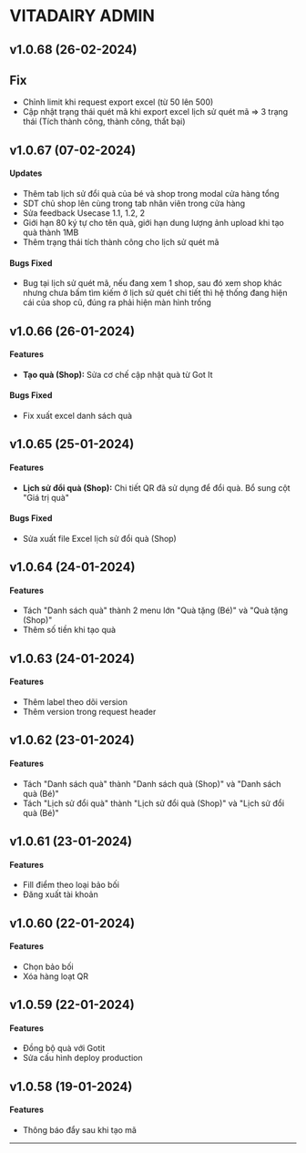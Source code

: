 # VITADAIRY ADMIN

## v1.0.68 (26-02-2024)

## Fix

- Chỉnh limit khi request export excel (từ 50 lên 500)
- Cập nhật trạng thái quét mã khi export excel lịch sử quét mã => 3 trạng thái (Tích thành công, thành công, thất bại)

## v1.0.67 (07-02-2024)

#### Updates

- Thêm tab lịch sử đổi quà của bé và shop trong modal cửa hàng tổng
- SDT chủ shop lên cùng trong tab nhân viên trong cửa hàng
- Sửa feedback Usecase 1.1, 1.2, 2
- Giới hạn 80 ký tự cho tên quà, giới hạn dung lượng ảnh upload khi tạo quà thành 1MB
- Thêm trạng thái tích thành công cho lịch sử quét mã

#### Bugs Fixed

- Bug tại lịch sử quét mã, nếu đang xem 1 shop, sau đó xem shop khác nhưng chưa bấm tìm kiếm ở lịch sử quét chi tiết thì hệ thống đang hiện cái của shop cũ, đúng ra phải hiện màn hình trống

## v1.0.66 (26-01-2024)

#### Features

- **Tạo quà (Shop):** Sửa cơ chế cập nhật quà từ Got It

#### Bugs Fixed

- Fix xuất excel danh sách quà

## v1.0.65 (25-01-2024)

#### Features

- **Lịch sử đổi quà (Shop):** Chi tiết QR đã sử dụng để đổi quà. Bổ sung cột "Giá trị quà"

#### Bugs Fixed

- Sửa xuất file Excel lịch sử đổi quà (Shop)

## v1.0.64 (24-01-2024)

#### Features

- Tách "Danh sách quà" thành 2 menu lớn "Quà tặng (Bé)" và "Quà tặng (Shop)"
- Thêm số tiền khi tạo quà

## v1.0.63 (24-01-2024)

#### Features

- Thêm label theo dõi version
- Thêm version trong request header

## v1.0.62 (23-01-2024)

#### Features

- Tách "Danh sách quà" thành "Danh sách quà (Shop)" và "Danh sách quà (Bé)"
- Tách "Lịch sử đổi quà" thành "Lịch sử đổi quà (Shop)" và "Lịch sử đổi quà (Bé)"

## v1.0.61 (23-01-2024)

#### Features

- Fill điểm theo loại bảo bối
- Đăng xuất tài khoản

## v1.0.60 (22-01-2024)

#### Features

- Chọn bảo bối
- Xóa hàng loạt QR

## v1.0.59 (22-01-2024)

#### Features

- Đồng bộ quà với Gotit
- Sửa cấu hình deploy production

## v1.0.58 (19-01-2024)

#### Features

- Thông báo đẩy sau khi tạo mã

---
